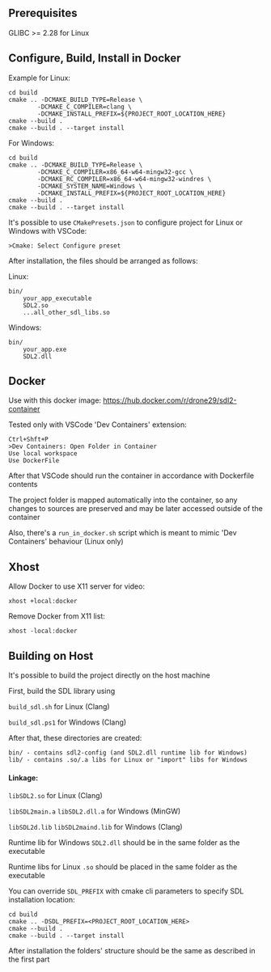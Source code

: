 ## Prerequisites
GLIBC >= 2.28 for Linux

## Configure, Build, Install in Docker

Example for Linux:
```
cd build
cmake .. -DCMAKE_BUILD_TYPE=Release \
        -DCMAKE_C_COMPILER=clang \
        -DCMAKE_INSTALL_PREFIX=${PROJECT_ROOT_LOCATION_HERE}
cmake --build .
cmake --build . --target install
```

For Windows:
```
cd build
cmake .. -DCMAKE_BUILD_TYPE=Release \
        -DCMAKE_C_COMPILER=x86_64-w64-mingw32-gcc \
        -DCMAKE_RC_COMPILER=x86_64-w64-mingw32-windres \
        -DCMAKE_SYSTEM_NAME=Windows \
        -DCMAKE_INSTALL_PREFIX=${PROJECT_ROOT_LOCATION_HERE}
cmake --build .
cmake --build . --target install
```

It's possible to use ```CMakePresets.json``` to configure project for Linux or Windows with VSCode:

```>Cmake: Select Configure preset```

After installation, the files should be arranged as follows:

Linux:
```
bin/
    your_app_executable
    SDL2.so
    ...all_other_sdl_libs.so
```
Windows:
```
bin/
    your_app.exe
    SDL2.dll
```

## Docker
Use with this docker image:
https://hub.docker.com/r/drone29/sdl2-container

Tested only with VSCode 'Dev Containers' extension:
```
Ctrl+Shft+P
>Dev Containers: Open Folder in Container
Use local workspace
Use DockerFile
```
After that VSCode should run the container in accordance with Dockerfile contents

The project folder is mapped automatically into the container, 
so any changes to sources are preserved and may be later accessed outside of the container

Also, there's a ```run_in_docker.sh``` script which is meant to mimic 'Dev Containers' behaviour (Linux only)

## Xhost
Allow Docker to use X11 server for video:
```
xhost +local:docker
```
Remove Docker from X11 list:
```
xhost -local:docker
```

## Building on Host
It's possible to build the project directly on the host machine

First, build the SDL library using

```build_sdl.sh``` for Linux (Clang)

```build_sdl.ps1``` for Windows (Clang)

After that, these directories are created:
```
bin/ - contains sdl2-config (and SDL2.dll runtime lib for Windows)
lib/ - contains .so/.a libs for Linux or "import" libs for Windows
```

#### Linkage:

```libSDL2.so``` for Linux (Clang)

```libSDL2main.a``` ```libSDL2.dll.a``` for Windows (MinGW)

```libSDL2d.lib``` ```libSDL2maind.lib``` for Windows (Clang)

Runtime lib for Windows ```SDL2.dll``` should be in the same folder as the executable

Runtime libs for Linux ```.so``` should be placed in the same folder as the executable

You can override ```SDL_PREFIX``` with cmake cli parameters to specify SDL installation location:

```
cd build
cmake .. -DSDL_PREFIX=<PROJECT_ROOT_LOCATION_HERE>
cmake --build .
cmake --build . --target install
```

After installation the folders' structure should be the same as described in the first part
